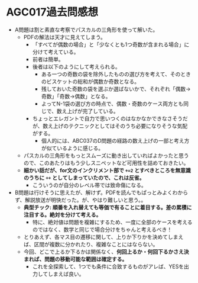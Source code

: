 # AGC017過去問感想

- A問題は割と素直な考察でパスカルの三角形を使って解いた。
  - PDFの解法は天才に見えてしまう。
    - 「すべてが偶数の場合」と「少なくとも1つ奇数が含まれる場合」に分けて考えている。
    - 前者は簡単。
    - 後者は以下のようにして考えられる。
      - ある一つの奇数の袋を除外したものの選び方を考えて、そのときのビスケットの総和が偶数か奇数となる。
      - 残しておいた奇数の袋を選ぶか選ばないかで、それぞれ「偶数→奇数」「奇数→偶数」となる。
      - よってN-1袋の選び方の時点で、偶数・奇数のケース両方とも同じで、数え上げが完了している。
    - ちょっとエレガントで自力で思いつくのはなかなかできなさそうだが、数え上げのテクニックとしてはそのうち必要になりそうな気配がする。
      - 個人的には、ABC037のD問題の経路の数え上げの一部と考え方が似ているように感じる。
  - パスカルの三角形をもっとスムーズに動き出していればよかったと思うので、このあたりはもう少しスニペットなど可用性を詰めておきたい。
  - **細かい話だが、for文のインクリメント部で `+=2` とすべきところを無意識のうちに `++` としてしまっていたので、これは反省。**
    - こういうのが自分のレベル帯では致命傷になる。
- B問題は行けそうに思えたが、解けず。PDFを読んでもぱっとみよくわからず、解説放送が明快だった。が、やはり難しいと思う。。
  - **典型チック: 順番を入れ替えても等価で有ることに着目する。差の累積に注目する。絶対を分けて考える。**
    - 特に、絶対値は問題を複雑にするため、一度に全部のケースを考えるのではなく、数学と同じで場合分けをちゃんと考えるべき！
  - とりあえず、各マス目の遷移に関して、上りか下りかを決めてしまえば、区間が複数に分かれたり、複雑なことにはならない。
  - 今回、どこで上るか下るかは関係なく、**何回上るか・何回下るかさえ決まれば、問題の移動可能な範囲は確定する。**
    - これを全探索して、1つでも条件に合致するものがアレば、YESを出力してしまえば良い。


